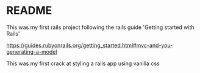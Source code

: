 # README

This was my first rails project following the rails guide 'Getting started with Rails' 

https://guides.rubyonrails.org/getting_started.html#mvc-and-you-generating-a-model

This was my first crack at styling a rails app using vanilla css